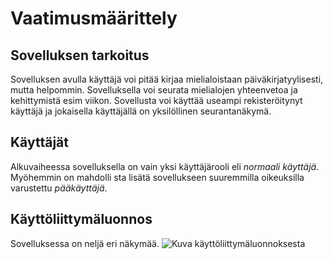 # Vaatimusmäärittely
## Sovelluksen tarkoitus
Sovelluksen avulla käyttäjä voi pitää kirjaa mielialoistaan päiväkirjatyylisesti, mutta helpommin.
Sovelluksella voi seurata mielialojen yhteenvetoa ja kehittymistä esim viikon. Sovellusta voi käyttää useampi rekisteröitynyt käyttäjä ja jokaisella käyttäjällä on
yksilöllinen seurantanäkymä.
## Käyttäjät
Alkuvaiheessa sovelluksella on vain yksi käyttäjärooli eli *normaali käyttäjä*. Myöhemmin on mahdolli
sta lisätä sovellukseen suuremmilla oikeuksilla varustettu *pääkäyttäjä*.
## Käyttöliittymäluonnos
Sovelluksessa on neljä eri näkymää.
![Kuva käyttöliittymäluonnoksesta](https://raw.githubusercontent.com/noorarytila/ot-harjoitustyo/master/dokumentaatio/kayttoliittymaluonnos.jpg)


